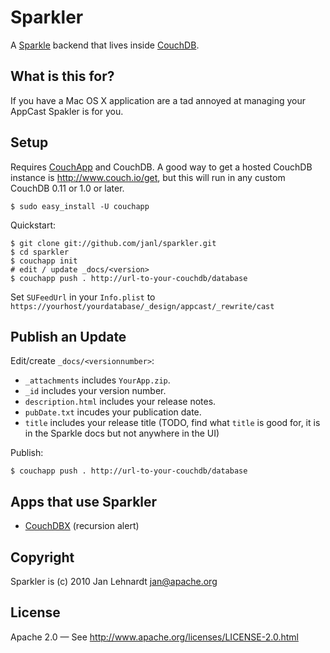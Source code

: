 # Sparkler

A [Sparkle][] backend that lives inside [CouchDB][].

[sparkle]: http://sparkle.andymatuschak.org/
[CouchDB]: http://couchdb.apache.org/

## What is this for?

If you have a Mac OS X application are a tad annoyed at managing your AppCast
Spakler is for you.

## Setup

Requires [CouchApp][] and CouchDB. A good way to get a hosted CouchDB instance
is <http://www.couch.io/get>, but this will run in any custom CouchDB 0.11
or 1.0 or later.

    $ sudo easy_install -U couchapp

[CouchApp]: http://github.com/couchapp/couchapp

Quickstart:

    $ git clone git://github.com/janl/sparkler.git
    $ cd sparkler
    $ couchapp init
    # edit / update _docs/<version>
    $ couchapp push . http://url-to-your-couchdb/database

Set `SUFeedUrl` in your `Info.plist` to `https://yourhost/yourdatabase/_design/appcast/_rewrite/cast`


## Publish an Update

Edit/create `_docs/<versionnumber>`:

 - `_attachments` includes `YourApp.zip`.
 - `_id` includes your version number.
 - `description.html` includes your release notes.
 - `pubDate.txt` incudes your publication date.
 - `title` includes your release title
   (TODO, find what `title` is good for, it is in the Sparkle docs but not
   anywhere in the UI)

Publish:

    $ couchapp push . http://url-to-your-couchdb/database


## Apps that use Sparkler

 - [CouchDBX](http://www.couch.io/get) (recursion alert)


## Copyright

Sparkler is (c) 2010 Jan Lehnardt <jan@apache.org>


## License

Apache 2.0 — See <http://www.apache.org/licenses/LICENSE-2.0.html>
